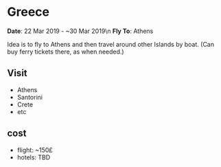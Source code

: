 # Greece

**Date**: 22 Mar 2019 - ~30 Mar 2019\n
**Fly To**: Athens

Idea is to fly to Athens and then travel around other Islands by boat.
(Can buy ferry tickets there, as when needed.)

## Visit

- Athens
- Santorini
- Crete
- etc

## cost

- flight: ~150£
- hotels: TBD
